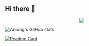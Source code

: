 ## Hi there 👋

<p align="center">
<img src="https://capsule-render.vercel.app/api?type=waving&color=timeGradient&height=300&&section=header&text=<br>🎄订阅有POC就更新<br>🐱高级定点铲屎官<br>🎮CSGO顶峰A+北美第一突破手<br>💁‍♂️欢迎技术大佬交流&fontSize=90&fontAlign=50&fontAlignY=30&desc=脚本小子的安全屋&descAlign=50&descSize=30&descAlignY=60&animation=twinkling" />
</p>

![Anurag's GitHub stats](https://github-readme-stats.vercel.app/api?username=intimatep&show_icons=true&theme=radical)

[![Readme Card](https://github-readme-stats.vercel.app/api/pin/?username=anuraghazra&repo=github-readme-stats)](https://github.com/anuraghazra/github-readme-stats)
